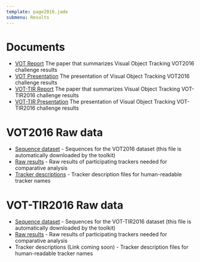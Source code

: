 ```yaml
---
template: page2016.jade
submenu: Results
---
```


# Documents

-   [VOT Report](/vot2016/download/vot_2016_paper.pdf) The paper that summarizes Visual Object Tracking VOT2016 challenge results
-   [VOT Presentation](/vot2016/download/vot_2016_presentation.pdf) The presentation of Visual Object Tracking VOT2016 challenge results
-   [VOT-TIR Report](/vot2016/download/vot_tir_2016_paper.pdf) The paper that summarizes Visual Object Tracking VOT-TIR2016 challenge results
-   [VOT-TIR Presentation](/vot2016/download/vot_tir_2016_presentation.pdf) The presentation of Visual Object Tracking VOT-TIR2016 challenge results

# VOT2016 Raw data

-   [Sequence dataset](http://box.vicos.si/vot/vot2016.zip) - Sequences for the VOT2016 dataset (this file is automatically downloaded by the toolkit)
-   [Raw results](http://box.vicos.si/vot/vot2016_results.zip) - Raw results of participating trackers needed for comparative analysis
-   [Tracker descriptions](http://box.vicos.si/vot/vot2016_trackers.zip) - Tracker description files for human-readable tracker names

# VOT-TIR2016 Raw data

-   [Sequence dataset](http://www.cvl.isy.liu.se/research/datasets/ltir/version1.0/ltir_v1_0_8bit.zip) - Sequences for the VOT-TIR2016 dataset (this file is automatically downloaded by the toolkit)
-   [Raw results](http://box.vicos.si/vot/vot-tir2016_results.zip) - Raw results of participating trackers needed for comparative analysis
-   Tracker descriptions (Link coming soon) - Tracker description files for human-readable tracker names
